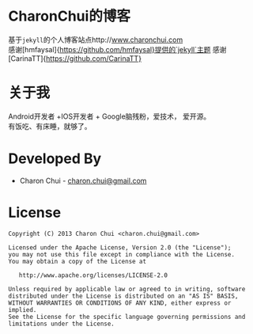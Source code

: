 CharonChui的博客
===

基于`jekyll`的个人博客站点http://www.charonchui.com      
感谢[hmfaysal]{https://github.com/hmfaysal}提供的`jekyll`主题
感谢[CarinaTT]{https://github.com/CarinaTT}     


关于我
==

Android开发者 +IOS开发者 + Google脑残粉，爱技术， 爱开源。      
有饭吃、有床睡，就够了。

Developed By
===

 * Charon Chui - <charon.chui@gmail.com>


License
===

    Copyright (C) 2013 Charon Chui <charon.chui@gmail.com>

    Licensed under the Apache License, Version 2.0 (the "License");
    you may not use this file except in compliance with the License.
    You may obtain a copy of the License at

       http://www.apache.org/licenses/LICENSE-2.0

    Unless required by applicable law or agreed to in writing, software
    distributed under the License is distributed on an "AS IS" BASIS,
    WITHOUT WARRANTIES OR CONDITIONS OF ANY KIND, either express or implied.
    See the License for the specific language governing permissions and
    limitations under the License.